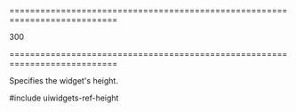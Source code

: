 ===========================================================================
<!--default-->300<!--/default-->
===========================================================================

<!--shortDescription-->
Specifies the widget's height.
<!--/shortDescription-->

<!--fullDescription-->
#include uiwidgets-ref-height
<!--/fullDescription-->